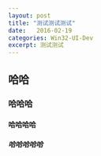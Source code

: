 ```yaml
---
layout: post
title: "测试测试测试"
date:   2016-02-19
categories: Win32-UI-Dev
excerpt: 测试测试
---
```



## 哈哈

### 哈哈哈

#### 哈哈哈哈

##### 哈哈哈哈哈